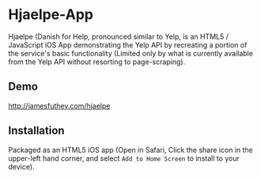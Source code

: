 Hjaelpe-App
===========

Hjaelpe (Danish for Help, pronounced similar to Yelp, is an HTML5 / JavaScript iOS App demonstrating the Yelp API by recreating a portion of the service's basic functionality (Limited only by what is currently available from the Yelp API without resorting to page-scraping).

## Demo

http://jamesfuthey.com/hjaelpe

## Installation

Packaged as an HTML5 iOS app (Open in Safari, Click the share icon in the upper-left hand corner, and select `Add to Home Screen` to install to your device).
